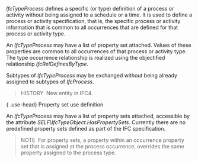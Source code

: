 ﻿_IfcTypeProcess_ defines a specific (or type) definition of a process or activity without being assigned to a schedule or a time. It is used to define a process or activity specification, that is, the specific process or activity information that is common to all occurrences that are defined for that process or activity type.

An _IfcTypeProcess_ may have a list of property set attached. Values of these properties are common to all occurrences of that process or activity type. The type occurrence relationship is realized using the objectified relationship _IfcRelDefinesByType_.

Subtypes of _IfcTypeProcess_ may be exchanged without being already assigned to subtypes of _IfcProcess_.

> HISTORY&nbsp; New entity in IFC4.

{ .use-head}
Property set use definition

An _IfcTypeProcess_ may have a list of property sets attached, accessible by the attribute _SELF\IfcTypeObject.HasPropertySets_. Currently there are no predefined property sets defined as part of the IFC specification.

> NOTE&nbsp; For property sets, a property within an occurrence property set that is assigned at the process occurrence, overrides the same property assigned to the process type.
